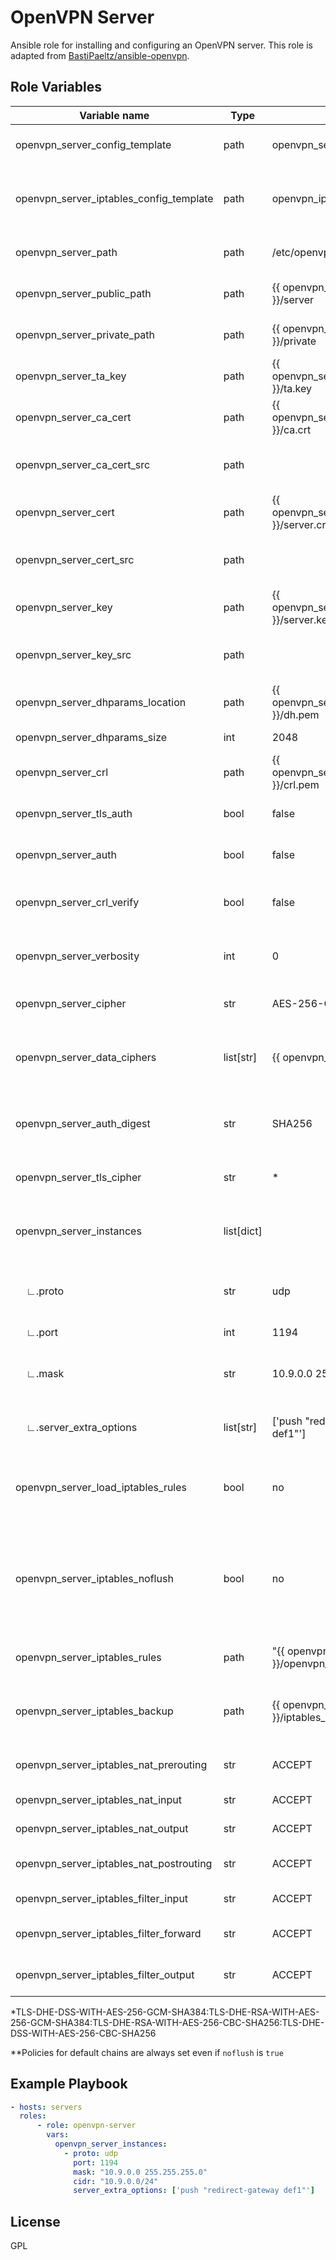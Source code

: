 OpenVPN Server
=========

Ansible role for installing and configuring an OpenVPN server.
This role is adapted from [BastiPaeltz/ansible-openvpn](https://github.com/BastiPaeltz/ansible-openvpn).


Role Variables
--------------

| Variable name                                  | Type       | Default                                               | Description                                                                    |
| ---------------------------------------------- | ---------- | ----------------------------------------------------- | ------------------------------------------------------------------------------ |
| openvpn_server_config_template                 | path       | openvpn_server.conf.j2                                | The config template file                                                       |
| openvpn_server_iptables_config_template        | path       | openvpn_iptables_rules.v4.j2                          | The iptables rules template file                                               |
| openvpn_server_path                            | path       | /etc/openvpn                                          | Path to the OpenVPN config dir                                                 |
| openvpn_server_public_path                     | path       | {{ openvpn_server_path }}/server                      | Path to the public config dir                                                  |
| openvpn_server_private_path                    | path       | {{ openvpn_server_path }}/private                     | Path to the private config dir                                                 |
| openvpn_server_ta_key                          | path       | {{ openvpn_server_private_path }}/ta.key              | Path for the TA key file                                                       |
| openvpn_server_ca_cert                         | path       | {{ openvpn_server_public_path }}/ca.crt               | Path for the CA cert file                                                      |
| openvpn_server_ca_cert_src                     | path       |                                                       | Source path to the CA cert file to copy                                        |
| openvpn_server_cert                            | path       | {{ openvpn_server_public_path }}/server.crt           | Path for the server cert file                                                  |
| openvpn_server_cert_src                        | path       |                                                       | Source path to the server cert file to copy                                    |
| openvpn_server_key                             | path       | {{ openvpn_server_public_path }}/server.key           | Path for the server key file                                                   |
| openvpn_server_key_src                         | path       |                                                       | Source path to the server key file to copy                                     |
| openvpn_server_dhparams_location               | path       | {{ openvpn_server_private_path }}/dh.pem              | Path for the DH key                                                            |
| openvpn_server_dhparams_size                   | int        | 2048                                                  | Size of the DH key                                                             |
| openvpn_server_crl                             | path       | {{ openvpn_server_private_path }}/crl.pem             | Path to the CRL file                                                           |
| openvpn_server_tls_auth                        | bool       | false                                                 | If TLS auth should be used or not                                              |
| openvpn_server_auth                            | bool       | false                                                 | If auth should be used or not                                                  |
| openvpn_server_crl_verify                      | bool       | false                                                 | If he CRL file should be checked or not                                        |
| openvpn_server_verbosity                       | int        | 0                                                     | The logging verbosity for the server                                           |
| openvpn_server_cipher                          | str        | AES-256-CBC                                           | The cipher option for the server                                               |
| openvpn_server_data_ciphers                    | list[str]  | {{ openvpn_server_cipher }}                           | The list of data ciphers that should be available                              |
| openvpn_server_auth_digest                     | str        | SHA256                                                | The digest algorithm to use when auth is active                                |
| openvpn_server_tls_cipher                      | str        | \*                                                    | The list of TLS ciphers to support                                             |
| openvpn_server_instances                       | list[dict] |                                                       | List of OpenVPN server instances to run                                        |
| &nbsp;&nbsp;&nbsp;&nbsp;∟.proto                | str        | udp                                                   | The protocol to use (udp/tcp)                                                  |
| &nbsp;&nbsp;&nbsp;&nbsp;∟.port                 | int        | 1194                                                  | The port to bind to                                                            |
| &nbsp;&nbsp;&nbsp;&nbsp;∟.mask                 | str        | 10.9.0.0 255.255.255.0                                | The network mask for the tunnel                                                |
| &nbsp;&nbsp;&nbsp;&nbsp;∟.server_extra_options | list[str]  | ['push "redirect-gateway def1"']                      | Extra options for the instance                                                 |
| openvpn_server_load_iptables_rules             | bool       | no                                                    | If the role should configure iptables or not                                   |
| openvpn_server_iptables_noflush                | bool       | no                                                    | If the iptables rules should be appended to or overwrite the current rules\*\* |
| openvpn_server_iptables_rules                  | path       | "{{ openvpn_server_path }}/openvpn_iptables_rules.v4" | Path for the iptables rules file                                               |
| openvpn_server_iptables_backup                 | path       | {{ openvpn_server_path }}/iptables_rules_backup.v4    | The path to backup the current iptables rules to                               |
| openvpn_server_iptables_nat_prerouting         | str        | ACCEPT                                                | NAT prerouting policy                                                          |
| openvpn_server_iptables_nat_input              | str        | ACCEPT                                                | NAT input policy                                                               |
| openvpn_server_iptables_nat_output             | str        | ACCEPT                                                | NAT output policy                                                              |
| openvpn_server_iptables_nat_postrouting        | str        | ACCEPT                                                | NAT postrouting policy                                                         |
| openvpn_server_iptables_filter_input           | str        | ACCEPT                                                | FILTER input policy                                                            |
| openvpn_server_iptables_filter_forward         | str        | ACCEPT                                                | FILTER forward policy                                                          |
| openvpn_server_iptables_filter_output          | str        | ACCEPT                                                | FILTER output policy                                                           |

\*TLS-DHE-DSS-WITH-AES-256-GCM-SHA384:TLS-DHE-RSA-WITH-AES-256-GCM-SHA384:TLS-DHE-RSA-WITH-AES-256-CBC-SHA256:TLS-DHE-DSS-WITH-AES-256-CBC-SHA256

\*\*Policies for default chains are always set even if `noflush` is `true`

Example Playbook
----------------

```yaml
- hosts: servers
  roles:
      - role: openvpn-server
        vars:
          openvpn_server_instances:
            - proto: udp
              port: 1194
              mask: "10.9.0.0 255.255.255.0"
              cidr: "10.9.0.0/24"
              server_extra_options: ['push "redirect-gateway def1"']

```

License
-------

GPL
